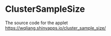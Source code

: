 # ClusterSampleSize

The source code for the applet https://wqliang.shinyapps.io/cluster_sample_size/
